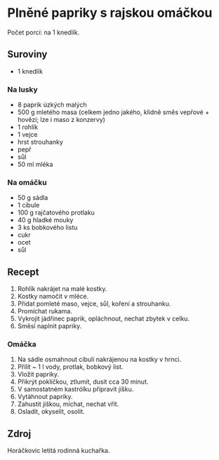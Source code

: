 # Plněné papriky s rajskou omáčkou

Počet porcí: na 1 knedlík.

## Suroviny

 * 1 knedlík

### Na lusky

 * 8 paprik úzkých malých
 * 500 g mletého masa (celkem jedno jakého, klidně směs vepřové + hovězí;
   lze i maso z konzervy)
 * 1 rohlík
 * 1 vejce
 * hrst strouhanky
 * pepř
 * sůl
 * 50 ml mléka

### Na omáčku

 * 50 g sádla
 * 1 cibule
 * 100 g rajčatového protlaku
 * 40 g hladké mouky
 * 3 ks bobkového listu
 * cukr
 * ocet
 * sůl

## Recept

 1. Rohlík nakrájet na malé kostky.
 2. Kostky namočit v mléce.
 3. Přidat pomleté maso, vejce, sůl, koření a strouhanku.
 4. Promíchat rukama.
 5. Vykrojit jádřinec paprik, opláchnout, nechat zbytek v celku.
 6. Směsí naplnit papriky.

### Omáčka

 1. Na sádle osmahnout cibuli nakrájenou na kostky v hrnci.
 2. Přilít ~ 1 l vody, protlak, bobkový list.
 3. Vložit papriky.
 4. Přikrýt pokličkou, ztlumit, dusit cca 30 minut.
 5. V samostatném kastrólku připravit jíšku.
 6. Vytáhnout papriky.
 7. Zahustit jíškou, míchat, nechat vřít.
 8. Osladit, okyselit, osolit.

## Zdroj

Horáčkovic letitá rodinná kuchařka.
